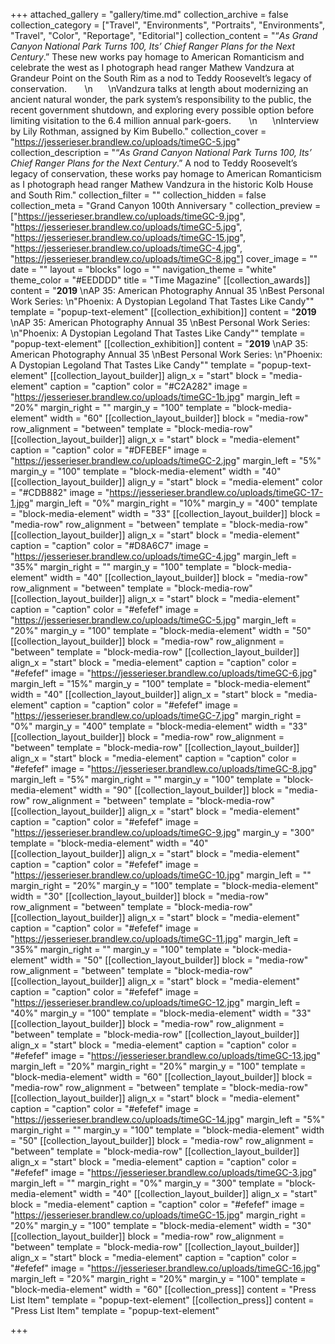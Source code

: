 +++
attached_gallery = "gallery/time.md"
collection_archive = false
collection_category = ["Travel", "Environments", "Portraits", "Environments", "Travel", "Color", "Reportage", "Editorial"]
collection_content = "“_As Grand Canyon National Park Turns 100, Its’ Chief Ranger Plans for the Next Century_.” These new works pay homage to American Romanticism and celebrate the west as I photograph head ranger Mathew Vandzura at Grandeur Point on the South Rim as a nod to Teddy Roosevelt’s legacy of conservation. ⠀⠀  \n⠀⠀  \nVandzura talks at length about modernizing an ancient natural wonder, the park system’s responsibility to the public, the recent government shutdown, and exploring every possible option before limiting visitation to the 6.4 million annual park-goers. ⠀⠀  \n⠀⠀  \nInterview by Lily Rothman, assigned by Kim Bubello."
collection_cover = "https://jesserieser.brandlew.co/uploads/timeGC-5.jpg"
collection_description = "“_As Grand Canyon National Park Turns 100, Its’ Chief Ranger Plans for the Next Century_.” A nod to Teddy Roosevelt’s legacy of conservation, these works pay homage to American Romanticism as I photograph head ranger Mathew Vandzura in the historic Kolb House and South Rim."
collection_filter = ""
collection_hidden = false
collection_meta = "Grand Canyon 100th Anniversary "
collection_preview = ["https://jesserieser.brandlew.co/uploads/timeGC-9.jpg", "https://jesserieser.brandlew.co/uploads/timeGC-5.jpg", "https://jesserieser.brandlew.co/uploads/timeGC-15.jpg", "https://jesserieser.brandlew.co/uploads/timeGC-4.jpg", "https://jesserieser.brandlew.co/uploads/timeGC-8.jpg"]
cover_image = ""
date = ""
layout = "blocks"
logo = ""
navigation_theme = "white"
theme_color = "#EEDDDD"
title = "Time Magazine"
[[collection_awards]]
content = "**2019**  \nAP 35: American Photography Annual 35  \nBest Personal Work Series:  \n\"Phoenix: A Dystopian Legoland That Tastes Like Candy\""
template = "popup-text-element"
[[collection_exhibition]]
content = "**2019**  \nAP 35: American Photography Annual 35  \nBest Personal Work Series:  \n\"Phoenix: A Dystopian Legoland That Tastes Like Candy\""
template = "popup-text-element"
[[collection_exhibition]]
content = "**2019**  \nAP 35: American Photography Annual 35  \nBest Personal Work Series:  \n\"Phoenix: A Dystopian Legoland That Tastes Like Candy\""
template = "popup-text-element"
[[collection_layout_builder]]
align_x = "start"
block = "media-element"
caption = "caption"
color = "#C2A282"
image = "https://jesserieser.brandlew.co/uploads/timeGC-1b.jpg"
margin_left = "20%"
margin_right = ""
margin_y = "100"
template = "block-media-element"
width = "60"
[[collection_layout_builder]]
block = "media-row"
row_alignment = "between"
template = "block-media-row"
[[collection_layout_builder]]
align_x = "start"
block = "media-element"
caption = "caption"
color = "#DFEBEF"
image = "https://jesserieser.brandlew.co/uploads/timeGC-2.jpg"
margin_left = "5%"
margin_y = "100"
template = "block-media-element"
width = "40"
[[collection_layout_builder]]
align_y = "start"
block = "media-element"
color = "#CDB882"
image = "https://jesserieser.brandlew.co/uploads/timeGC-17-1.jpg"
margin_left = "0%"
margin_right = "10%"
margin_y = "400"
template = "block-media-element"
width = "33"
[[collection_layout_builder]]
block = "media-row"
row_alignment = "between"
template = "block-media-row"
[[collection_layout_builder]]
align_x = "start"
block = "media-element"
caption = "caption"
color = "#D8A6C7"
image = "https://jesserieser.brandlew.co/uploads/timeGC-4.jpg"
margin_left = "35%"
margin_right = ""
margin_y = "100"
template = "block-media-element"
width = "40"
[[collection_layout_builder]]
block = "media-row"
row_alignment = "between"
template = "block-media-row"
[[collection_layout_builder]]
align_x = "start"
block = "media-element"
caption = "caption"
color = "#efefef"
image = "https://jesserieser.brandlew.co/uploads/timeGC-5.jpg"
margin_left = "20%"
margin_y = "100"
template = "block-media-element"
width = "50"
[[collection_layout_builder]]
block = "media-row"
row_alignment = "between"
template = "block-media-row"
[[collection_layout_builder]]
align_x = "start"
block = "media-element"
caption = "caption"
color = "#efefef"
image = "https://jesserieser.brandlew.co/uploads/timeGC-6.jpg"
margin_left = "15%"
margin_y = "100"
template = "block-media-element"
width = "40"
[[collection_layout_builder]]
align_x = "start"
block = "media-element"
caption = "caption"
color = "#efefef"
image = "https://jesserieser.brandlew.co/uploads/timeGC-7.jpg"
margin_right = "0%"
margin_y = "400"
template = "block-media-element"
width = "33"
[[collection_layout_builder]]
block = "media-row"
row_alignment = "between"
template = "block-media-row"
[[collection_layout_builder]]
align_x = "start"
block = "media-element"
caption = "caption"
color = "#efefef"
image = "https://jesserieser.brandlew.co/uploads/timeGC-8.jpg"
margin_left = "5%"
margin_right = ""
margin_y = "100"
template = "block-media-element"
width = "90"
[[collection_layout_builder]]
block = "media-row"
row_alignment = "between"
template = "block-media-row"
[[collection_layout_builder]]
align_x = "start"
block = "media-element"
caption = "caption"
color = "#efefef"
image = "https://jesserieser.brandlew.co/uploads/timeGC-9.jpg"
margin_y = "300"
template = "block-media-element"
width = "40"
[[collection_layout_builder]]
align_x = "start"
block = "media-element"
caption = "caption"
color = "#efefef"
image = "https://jesserieser.brandlew.co/uploads/timeGC-10.jpg"
margin_left = ""
margin_right = "20%"
margin_y = "100"
template = "block-media-element"
width = "30"
[[collection_layout_builder]]
block = "media-row"
row_alignment = "between"
template = "block-media-row"
[[collection_layout_builder]]
align_x = "start"
block = "media-element"
caption = "caption"
color = "#efefef"
image = "https://jesserieser.brandlew.co/uploads/timeGC-11.jpg"
margin_left = "35%"
margin_right = ""
margin_y = "100"
template = "block-media-element"
width = "50"
[[collection_layout_builder]]
block = "media-row"
row_alignment = "between"
template = "block-media-row"
[[collection_layout_builder]]
align_x = "start"
block = "media-element"
caption = "caption"
color = "#efefef"
image = "https://jesserieser.brandlew.co/uploads/timeGC-12.jpg"
margin_left = "40%"
margin_y = "100"
template = "block-media-element"
width = "33"
[[collection_layout_builder]]
block = "media-row"
row_alignment = "between"
template = "block-media-row"
[[collection_layout_builder]]
align_x = "start"
block = "media-element"
caption = "caption"
color = "#efefef"
image = "https://jesserieser.brandlew.co/uploads/timeGC-13.jpg"
margin_left = "20%"
margin_right = "20%"
margin_y = "100"
template = "block-media-element"
width = "60"
[[collection_layout_builder]]
block = "media-row"
row_alignment = "between"
template = "block-media-row"
[[collection_layout_builder]]
align_x = "start"
block = "media-element"
caption = "caption"
color = "#efefef"
image = "https://jesserieser.brandlew.co/uploads/timeGC-14.jpg"
margin_left = "5%"
margin_right = ""
margin_y = "100"
template = "block-media-element"
width = "50"
[[collection_layout_builder]]
block = "media-row"
row_alignment = "between"
template = "block-media-row"
[[collection_layout_builder]]
align_x = "start"
block = "media-element"
caption = "caption"
color = "#efefef"
image = "https://jesserieser.brandlew.co/uploads/timeGC-3.jpg"
margin_left = ""
margin_right = "0%"
margin_y = "300"
template = "block-media-element"
width = "40"
[[collection_layout_builder]]
align_x = "start"
block = "media-element"
caption = "caption"
color = "#efefef"
image = "https://jesserieser.brandlew.co/uploads/timeGC-15.jpg"
margin_right = "20%"
margin_y = "100"
template = "block-media-element"
width = "30"
[[collection_layout_builder]]
block = "media-row"
row_alignment = "between"
template = "block-media-row"
[[collection_layout_builder]]
align_x = "start"
block = "media-element"
caption = "caption"
color = "#efefef"
image = "https://jesserieser.brandlew.co/uploads/timeGC-16.jpg"
margin_left = "20%"
margin_right = "20%"
margin_y = "100"
template = "block-media-element"
width = "60"
[[collection_press]]
content = "Press List Item"
template = "popup-text-element"
[[collection_press]]
content = "Press List Item"
template = "popup-text-element"

+++
